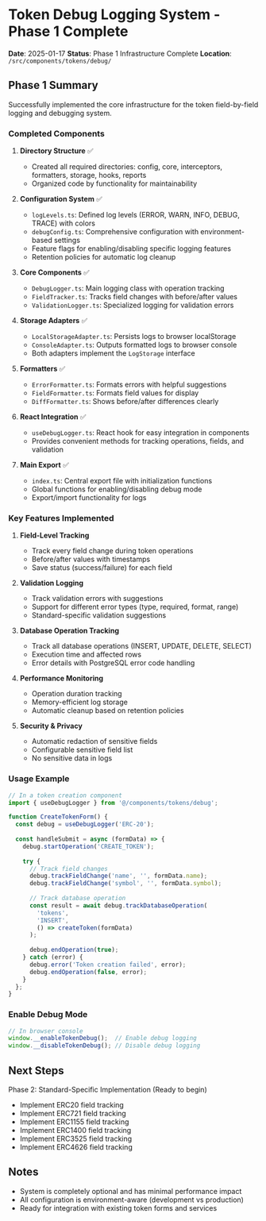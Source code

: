 # Token Debug Logging System - Phase 1 Complete

**Date**: 2025-01-17
**Status**: Phase 1 Infrastructure Complete
**Location**: `/src/components/tokens/debug/`

## Phase 1 Summary

Successfully implemented the core infrastructure for the token field-by-field logging and debugging system.

### Completed Components

1. **Directory Structure** ✅
   - Created all required directories: config, core, interceptors, formatters, storage, hooks, reports
   - Organized code by functionality for maintainability

2. **Configuration System** ✅
   - `logLevels.ts`: Defined log levels (ERROR, WARN, INFO, DEBUG, TRACE) with colors
   - `debugConfig.ts`: Comprehensive configuration with environment-based settings
   - Feature flags for enabling/disabling specific logging features
   - Retention policies for automatic log cleanup

3. **Core Components** ✅
   - `DebugLogger.ts`: Main logging class with operation tracking
   - `FieldTracker.ts`: Tracks field changes with before/after values
   - `ValidationLogger.ts`: Specialized logging for validation errors

4. **Storage Adapters** ✅
   - `LocalStorageAdapter.ts`: Persists logs to browser localStorage
   - `ConsoleAdapter.ts`: Outputs formatted logs to browser console
   - Both adapters implement the `LogStorage` interface

5. **Formatters** ✅
   - `ErrorFormatter.ts`: Formats errors with helpful suggestions
   - `FieldFormatter.ts`: Formats field values for display
   - `DiffFormatter.ts`: Shows before/after differences clearly

6. **React Integration** ✅
   - `useDebugLogger.ts`: React hook for easy integration in components
   - Provides convenient methods for tracking operations, fields, and validation

7. **Main Export** ✅
   - `index.ts`: Central export file with initialization functions
   - Global functions for enabling/disabling debug mode
   - Export/import functionality for logs

### Key Features Implemented

1. **Field-Level Tracking**
   - Track every field change during token operations
   - Before/after values with timestamps
   - Save status (success/failure) for each field

2. **Validation Logging**
   - Track validation errors with suggestions
   - Support for different error types (type, required, format, range)
   - Standard-specific validation suggestions

3. **Database Operation Tracking**
   - Track all database operations (INSERT, UPDATE, DELETE, SELECT)
   - Execution time and affected rows
   - Error details with PostgreSQL error code handling

4. **Performance Monitoring**
   - Operation duration tracking
   - Memory-efficient log storage
   - Automatic cleanup based on retention policies

5. **Security & Privacy**
   - Automatic redaction of sensitive fields
   - Configurable sensitive field list
   - No sensitive data in logs

### Usage Example

```typescript
// In a token creation component
import { useDebugLogger } from '@/components/tokens/debug';

function CreateTokenForm() {
  const debug = useDebugLogger('ERC-20');
  
  const handleSubmit = async (formData) => {
    debug.startOperation('CREATE_TOKEN');
    
    try {
      // Track field changes
      debug.trackFieldChange('name', '', formData.name);
      debug.trackFieldChange('symbol', '', formData.symbol);
      
      // Track database operation
      const result = await debug.trackDatabaseOperation(
        'tokens',
        'INSERT',
        () => createToken(formData)
      );
      
      debug.endOperation(true);
    } catch (error) {
      debug.error('Token creation failed', error);
      debug.endOperation(false, error);
    }
  };
}
```

### Enable Debug Mode

```javascript
// In browser console
window.__enableTokenDebug();  // Enable debug logging
window.__disableTokenDebug(); // Disable debug logging
```

## Next Steps

Phase 2: Standard-Specific Implementation (Ready to begin)
- Implement ERC20 field tracking
- Implement ERC721 field tracking
- Implement ERC1155 field tracking
- Implement ERC1400 field tracking
- Implement ERC3525 field tracking
- Implement ERC4626 field tracking

## Notes

- System is completely optional and has minimal performance impact
- All configuration is environment-aware (development vs production)
- Ready for integration with existing token forms and services
